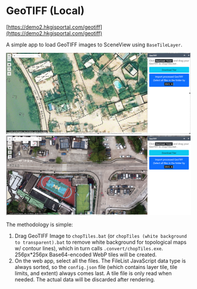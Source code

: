 # GeoTIFF (Local)

[https://demo2.hkgisportal.com/geotiff](https://demo2.hkgisportal.com/geotiff)

A simple app to load GeoTIFF images to SceneView using `BaseTileLayer`.

![img/img0.png](img/img0.png)
![img/img1.png](img/img1.png)

The methodology is simple:
1. Drag GeoTIFF Image to `chopTiles.bat` (or `chopTiles (white background to transparent).bat` to remove white background for topological maps w/ contour lines), which in turn calls `.convert/chopTiles.exe`. 256px*256px Base64-encoded WebP tiles will be created.
2. On the web app, select all the files. The FileList JavaScript data type is always sorted, so the `config.json` file (which contains layer tile, tile limits, and extent) always comes last. A tile file is only read when needed. The actual data will be discarded after rendering.